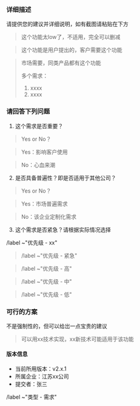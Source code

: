### 详细描述

请提供您的建议并详细说明，如有截图请粘贴在下方

> 这个功能太low了，不适用，完全可以删减

> 这个功能是用户提出的，客户需要这个功能

> 市场需要，同类产品都有这个功能
>
> 多个需求：
>
> 1. xxxx
> 2. xxxx

### 请回答下列问题

1. 这个需求是否重要？

> Yes or No？

> Yes：影响客户使用

> No：心血来潮

2. 是否具备普遍性？即是否适用于其他公司？

> Yes or No？

> Yes：市场普遍需求

> No：该企业定制化需求

3. 这个需求是否紧急？请根据实际情况选择

/label ~"优先级 - xx"

> /label ~"优先级 - 紧急"

> /label ~"优先级 - 高"

> /label ~"优先级 - 中"

> /label ~"优先级 - 低"

### 可行的方案

不是强制性的，但可以给岀一点宝贵的建议

> 可以用xx技术实现，xx新技术可能适用于该功能

#### 版本信息

- 当前所用版本：v2.x.1
- 所属企业：江苏xx公司
- 提交者：张三

/label ~"类型 - 需求"
